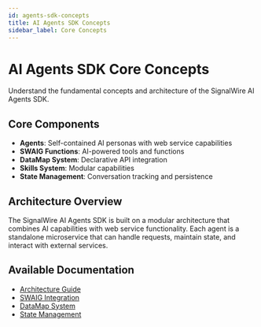 ```yaml
---
id: agents-sdk-concepts
title: AI Agents SDK Concepts
sidebar_label: Core Concepts
---
```


# AI Agents SDK Core Concepts

Understand the fundamental concepts and architecture of the SignalWire AI Agents SDK.

## Core Components

- **Agents**: Self-contained AI personas with web service capabilities
- **SWAIG Functions**: AI-powered tools and functions
- **DataMap System**: Declarative API integration
- **Skills System**: Modular capabilities
- **State Management**: Conversation tracking and persistence

## Architecture Overview

The SignalWire AI Agents SDK is built on a modular architecture that combines AI capabilities with web service functionality. Each agent is a standalone microservice that can handle requests, maintain state, and interact with external services.

## Available Documentation

- [Architecture Guide](./architecture)
- [SWAIG Integration](./swaig-integration)
- [DataMap System](./datamap-system)
- [State Management](./state-management) 
